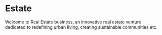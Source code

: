 # Estate

Welcome to Real Estate business, an innovative real estate venture dedicated to redefining urban living, creating sustainable communities etc.
